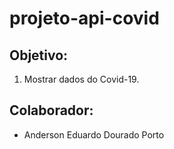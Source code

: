 # projeto-api-covid

## Objetivo:
 1. Mostrar dados do Covid-19.

## Colaborador: 
* Anderson Eduardo Dourado Porto
